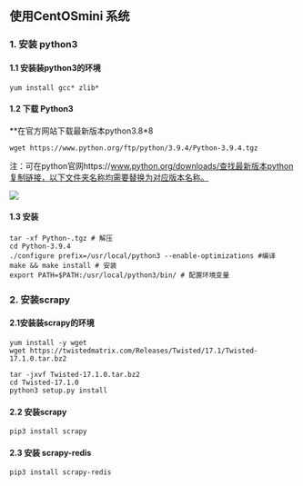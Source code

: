 ## 使用CentOSmini 系统

### 1. 安装 python3

#### 1.1 安装装python3的环境

```    shell
yum install gcc* zlib*
```

#### 1.2 下载 Python3

**在官方网站下载最新版本python3.8*8

```shell
wget https://www.python.org/ftp/python/3.9.4/Python-3.9.4.tgz
```

 注：可在python官网https://www.python.org/downloads/查找最新版本python复制链接，以下文件夹名称均需要替换为对应版本名称。

![](..\img\image-20210707163314268.png)

#### 1.3 安装

```shell
tar -xf Python-.tgz # 解压
cd Python-3.9.4
./configure prefix=/usr/local/python3 --enable-optimizations #编译
make && make install # 安装
export PATH=$PATH:/usr/local/python3/bin/ # 配置环境变量
```

### 2. 安装scrapy

#### 2.1安装装scrapy的环境

```shell
yum install -y wget
wget https://twistedmatrix.com/Releases/Twisted/17.1/Twisted-17.1.0.tar.bz2

tar -jxvf Twisted-17.1.0.tar.bz2  
cd Twisted-17.1.0  
python3 setup.py install
```
#### 2.2 安装scrapy

```shell
pip3 install scrapy
```

#### 2.3 安装 scrapy-redis

```shell
pip3 install scrapy-redis
```

